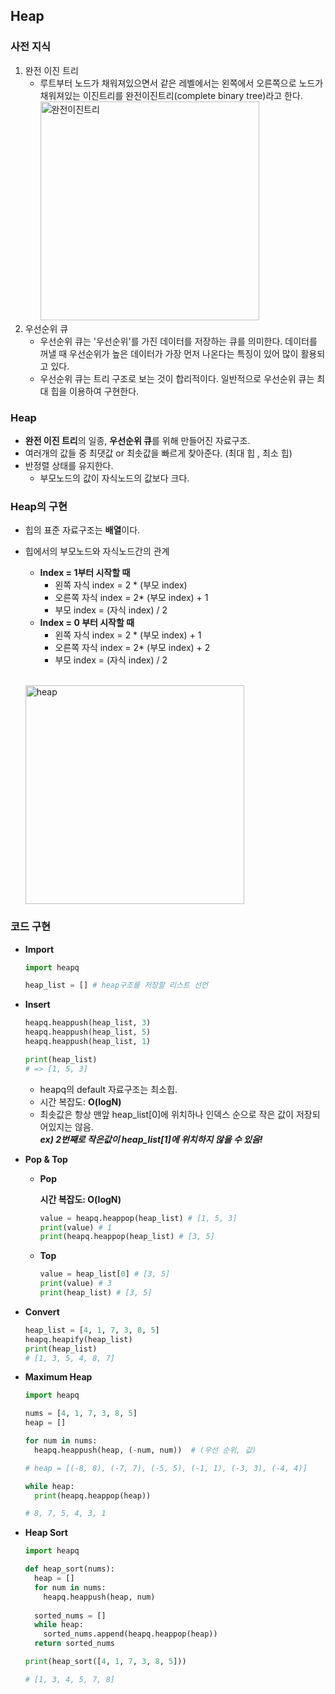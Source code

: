 ## Heap

### 사전 지식
1. 완전 이진 트리
    - 루트부터 노드가 채워져있으면서 같은 레벨에서는 왼쪽에서 오른쪽으로 노드가 채워져있는 이진트리를 완전이진트리(complete binary tree)라고 한다.<br>
<img src = "https://github.com/Wook-2/CS_Summary/blob/main/image/%EC%99%84%EC%A0%84%EC%9D%B4%EC%A7%84%ED%8A%B8%EB%A6%AC.PNG?raw=true" alt = "완전이진트리" width ="350px"></img>
2. 우선순위 큐
    - 우선순위 큐는 '우선순위'를 가진 데이터를 저장하는 큐를 의미한다. 
    데이터를 꺼낼 때 우선순위가 높은 데이터가 가장 먼저 나온다는 특징이 있어 많이 활용되고 있다.
    - 우선순위 큐는 트리 구조로 보는 것이 합리적이다. 
    일반적으로 우선순위 큐는 최대 힙을 이용하여 구현한다.

### Heap
- **완전 이진 트리**의 일종, **우선순위 큐**를 위해 만들어진 자료구조.
- 여러개의 값들 중 최댓값 or 최솟값을 빠르게 찾아준다. (최대 힙 , 최소 힙)
- 반정렬 상태를 유지한다.
    - 부모노드의 값이 자식노드의 값보다 크다.

### Heap의 구현
- 힙의 표준 자료구조는 **배열**이다.
- 힙에서의 부모노드와 자식노드간의 관계
    - **Index = 1부터 시작할 때**
        - 왼쪽 자식 index = 2 * (부모 index)
        - 오른쪽 자식 index = 2* (부모 index) + 1
        - 부모 index = (자식 index) / 2
    - **Index = 0 부터 시작할 때**
        - 왼쪽 자식 index = 2 * (부모 index) + 1
        - 오른쪽 자식 index = 2* (부모 index) + 2
        - 부모 index = (자식 index) / 2

	<br><img src = "https://github.com/Wook-2/CS_Summary/blob/main/image/heap.PNG?raw=true" alt ="heap" width = "350px"></img>

### 코드 구현

- **Import**

    ```python
    import heapq

	heap_list = [] # heap구조를 저장할 리스트 선언
    ```

- **Insert**

    ```python
    heapq.heappush(heap_list, 3)
    heapq.heappush(heap_list, 5)
    heapq.heappush(heap_list, 1)

    print(heap_list)
    # => [1, 5, 3]
    ```

    - heapq의 default 자료구조는 최소힙.
    - 시간 복잡도: **O(logN)**
    - 최솟값은 항상 맨앞 heap_list[0]에 위치하나 인덱스 순으로 작은 값이 저장되어있지는 않음.<br>
    ***ex) 2번째로 작은값이 heap_list[1]에 위치하지 않을 수 있음!***
- **Pop & Top**
    - **Pop**

        **시간 복잡도: O(logN)**

        ```python
        value = heapq.heappop(heap_list) # [1, 5, 3]
        print(value) # 1
        print(heapq.heappop(heap_list) # [3, 5]
        ```

    - **Top**

        ```python
        value = heap_list[0] # [3, 5]
        print(value) # 3
        print(heap_list) # [3, 5]
        ```

- **Convert**

    ```python
    heap_list = [4, 1, 7, 3, 8, 5]
    heapq.heapify(heap_list)
    print(heap_list)
    # [1, 3, 5, 4, 8, 7]
    ```

- **Maximum Heap**

    ```python
    import heapq

    nums = [4, 1, 7, 3, 8, 5]
    heap = []

    for num in nums:
      heapq.heappush(heap, (-num, num))  # (우선 순위, 값)

    # heap = [(-8, 8), (-7, 7), (-5, 5), (-1, 1), (-3, 3), (-4, 4)]

    while heap:
      print(heapq.heappop(heap))

    # 8, 7, 5, 4, 3, 1
    ```

- **Heap Sort**

    ```python
    import heapq

    def heap_sort(nums):
      heap = []
      for num in nums:
        heapq.heappush(heap, num)
      
      sorted_nums = []
      while heap:
        sorted_nums.append(heapq.heappop(heap))
      return sorted_nums

    print(heap_sort([4, 1, 7, 3, 8, 5]))

    # [1, 3, 4, 5, 7, 8]
    ```
